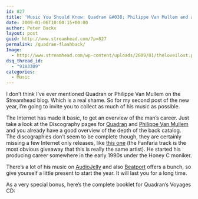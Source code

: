 ```yaml
---
id: 827
title: 'Music You Should Know: Quadran &#038; Philippe Van Mullem and a Beautiful CD Booklet'
date: 2009-01-06T10:00:15+00:00
author: Peter Backx
layout: post
guid: http://www.streamhead.com/?p=827
permalink: /quadran-flashback/
Image:
  - http://www.streamhead.com/wp-content/uploads/2009/01/theloveilost.png
dsq_thread_id:
  - "9183309"
categories:
  - Music
---
```

I don&#8217;t think I&#8217;ve ever mentioned Quadran or Philippe Van Mullem on the Streamhead blog. Which is a real shame. So for my second post of the new year, I&#8217;m going to invite you to collect as much of his music as possible.

The Internet has made it basic, to get an overview of the man&#8217;s career. Just take a look at the Discography pages for <a title="Quadran Discography at Discogs" href="http://www.discogs.com/artist/Quadran" target="_blank">Quadran</a> and <a title="Phillippe Van Mullem Discography at Discogs" href="http://www.discogs.com/artist/Philippe+Van+Mullem" target="_blank">Philippe Van Mullem</a> and you already have a good overview of the depth of the back catalog. The discographies don&#8217;t seem to be complete though, they are certainly missing a few Internet only releases, like <a title="Quadran tracks not listed on discogs" href="http://www.audiojelly.com/tracks/91692" target="_blank">this one</a> (the Fanfaria track is the most obvious giveaway that this is really the same artist). He started his producing career somewhere in the early 1990s under the Honey C moniker.

There&#8217;s a lot of his music on [AudioJelly](http://audiojelly.com/ "AudioJelly online mp3 shop") and also [Beatport](https://www.beatport.com/ "Beatport") offers a bunch, so give yourself a little present to start the year. It will last you for a long time.

As a very special bonus, here&#8217;s the complete booklet for Quadran&#8217;s Voyages CD:
  


<!-- AddThis Advanced Settings generic via filter on the_content -->

<!-- AddThis Share Buttons generic via filter on the_content -->